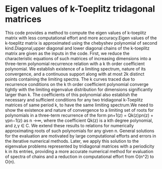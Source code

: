 # Eigen values of k-Toeplitz tridagonal matrices
This code provides a method to compute the eigen values of k-toeplitz matrix with less computational effort and more accuracy.Eigen values of the k-toeplitz matrix is approximated using the chebyshev polynomial of second kind.Diagonal,upper diagonal and lower diagonal chains of the k-toeplitz matrix are given as the inputs in the code.
First, we reduce the characteristic equations of such matrices of increasing dimensions into a three-term polynomial
recurrence relation with a k th order coefficient polynomial. We establish existence of a limiting
spectrum, nature of its convergence, and a continuous support along with at most 2k distinct
points containing the limiting spectra. The k curves traced due to recurrence conditions on the
k th order coefficient polynomial converge tightly with the limiting eigenvalue distribution for
dimensions significantly larger than k. The coefficients of this polynomial also establish the
necessary and sufficient conditions for any two tridiagonal k-Toeplitz matrices of same period k,
to have the same limiting spectrum.We need to show the existence and nature of convergence
to a limiting set of roots for polynomials in a three-term recurrence of the form pn+1(z) =
Qk(z)pn(z) + γpn−1(z) as n →∞, where the coefficient Qk(z) is a kth degree polynomial, and z,γ ∈
C. We extend these results to relations for numerically approximating roots of such polynomials
for any given n. General solutions for the evaluation are motivated by large computational
efforts and errors in the iterative numerical methods. Later, we apply this solution to the
eigenvalue problems represented by tridiagonal matrices with a periodicity k in its entries,
providing a more accurate numerical method for evaluation of spectra of chains and a
reduction in computational effort from O(n^2) to O(n).

